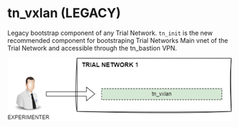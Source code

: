 # tn_vxlan (LEGACY)

Legacy bootstrap component of any Trial Network. `tn_init` is the new recommended component for bootstraping Trial Networks
Main vnet of the Trial Network and accessible through the tn_bastion VPN.

![tn_vxlan](img/tn_vxlan.png)